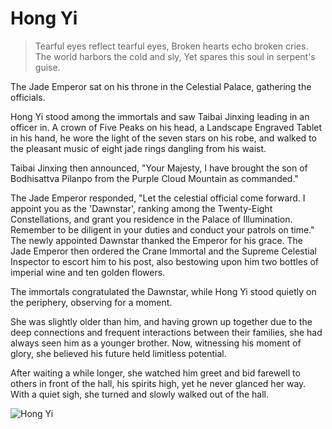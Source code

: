 # Hong Yi

> Tearful eyes reflect tearful eyes,
> Broken hearts echo broken cries.
> The world harbors the cold and sly,
> Yet spares this soul in serpent's guise.

The Jade Emperor sat on his throne in the Celestial Palace, gathering the
officials.

Hong Yi stood among the immortals and saw Taibai Jinxing leading in an
officer in. A crown of Five Peaks on his head, a Landscape Engraved Tablet
in his hand, he wore the light of the seven stars on his robe, and walked to
the pleasant music of eight jade rings dangling from his waist.

Taibai Jinxing then announced, "Your Majesty, I have brought the son of
Bodhisattva Pilanpo from the Purple Cloud Mountain as commanded."

The Jade Emperor responded, "Let the celestial official come forward. I
appoint you as the 'Dawnstar', ranking among the Twenty-Eight
Constellations, and grant you residence in the Palace of Illumination.
Remember to be diligent in your duties and conduct your patrols on
time." The newly appointed Dawnstar thanked the Emperor for his grace.
The Jade Emperor then ordered the Crane Immortal and the Supreme
Celestial Inspector to escort him to his post, also bestowing upon him two
bottles of imperial wine and ten golden flowers.

The immortals congratulated the Dawnstar, while Hong Yi stood quietly
on the periphery, observing for a moment.

She was slightly older than him, and having grown up together due to the
deep connections and frequent interactions between their families, she
had always seen him as a younger brother. Now, witnessing his moment of
glory, she believed his future held limitless potential.

After waiting a while longer, she watched him greet and bid farewell to
others in front of the hall, his spirits high, yet he never glanced her way.
With a quiet sigh, she turned and slowly walked out of the hall.

![Hong Yi](/image-20240828220944509.png)